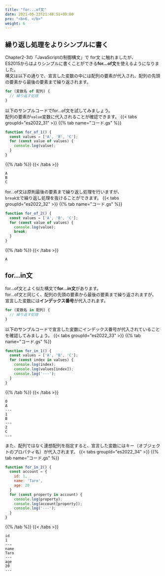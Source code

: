 ```yaml
---
title: "for...of文"
date: 2021-05-23T21:49:51+09:00
pre: "<b>6. </b>"
weight: 6
---
```

## 繰り返し処理をよりシンプルに書く
Chapter2-3の「JavaScriptの制御構文」で for文 に触れましたが、  
ES2015からはよりシンプルに書くことができる**for...of文**を使えるようになりました。  
構文は以下の通りで、宣言した変数の中には配列の要素が代入され、配列の先頭の要素から最後の要素まで繰り返されます。
```js
for (変数名 of 配列) {
  // 繰り返す処理
}
```
以下のサンプルコードでfor...of文を試してみましょう。  
配列の要素が`value`変数に代入されることが確認できます。
{{< tabs groupId="es2022_31" >}}
{{% tab name="コード.gs" %}}
```js
function for_of_1() {
  const values = ['A', 'B', 'C'];
  for (const value of values) {
    console.log(value);
  }
}
```
{{% /tab %}}
{{< /tabs >}}
```
A
B
C
```
for...of文は原則最後の要素まで繰り返し処理を行いますが、  
`break文`で繰り返し処理を抜けることができます。
{{< tabs groupId="es2022_32" >}}
{{% tab name="コード.gs" %}}
```js
function for_of_2() {
  const values = ['A', 'B', 'C'];
  for (const value of values) {
    console.log(value);
    break;
  }
}
```
{{% /tab %}}
{{< /tabs >}}
```
A
```
## for...in文
for...of文とよく似た構文で**for...in文**があります。  
for...of文と同じく、配列の先頭の要素から最後の要素まで繰り返されますが、  
宣言した変数には**インデックス番号**が代入されます。
```js
for (変数名 in 配列) {
  // 繰り返す処理
}
```
以下のサンプルコードで宣言した変数にインデックス番号が代入されていることを確認してみましょう。
{{< tabs groupId="es2022_33" >}}
{{% tab name="コード.gs" %}}
```js
function for_in_1() {
  const values = ['A', 'B', 'C'];
  for (const index in values) {
    console.log(index);
    console.log(values[index]);
    console.log('---');
  }
}
```
{{% /tab %}}
{{< /tabs >}}
```
0
A
---
1
B
---
2
C
---
```
また、配列ではなく連想配列を指定すると、宣言した変数にはキー（オブジェクトのプロパティ名）が代入されます。
{{< tabs groupId="es2022_34" >}}
{{% tab name="コード.gs" %}}
```js
function for_in_2() {
  const account = {
    id: 1,
    name: 'Taro',
    age: 20
  }
  for (const property in account) {
    console.log(property);
    console.log(account[property]);
    console.log('---');
  }
}
```
{{% /tab %}}
{{< /tabs >}}
```
id
1
---
name
Taro
---
age
20
---
```
